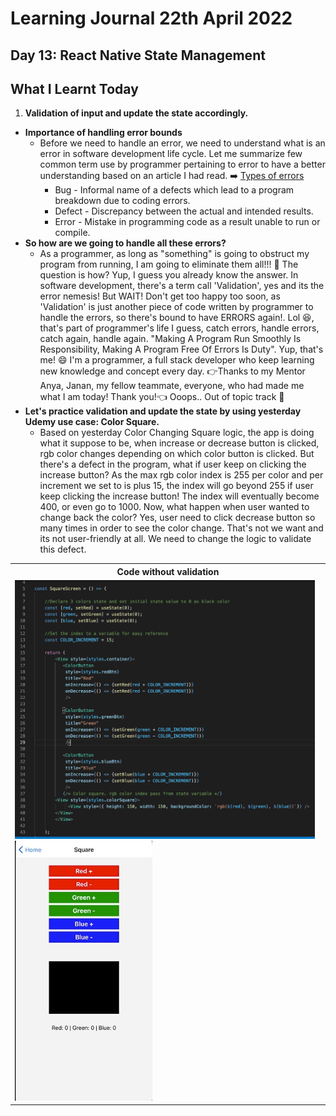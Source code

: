 # Learning Journal 22th April 2022
## Day 13: React Native State Management
## What I Learnt Today
1.  **Validation of input and update the state accordingly.**
  * **Importance of handling error bounds**
    * Before we need to handle an error, we need to understand what is an error in software development life cycle. Let me summarize few common term use by programmer pertaining to error to have a better understanding based on an article I had read. ➡️ [Types of errors](https://www.javatpoint.com/bug-vs-defect-vs-error-vs-fault-vs-failure)
      *  Bug - Informal name of a defects which lead to a program breakdown due to coding errors.
      *  Defect - Discrepancy between the actual and intended results.
      *  Error - Mistake in programming code as a result unable to run or compile.
  * **So how are we going to handle all these errors?**
    * As a programmer, as long as "something" is going to obstruct my program from running, I am going to eliminate them all!!! 🦾 The question is how? Yup, I guess you already know the answer. In software development, there's a term call 'Validation', yes and its the error nemesis! But WAIT! Don't get too happy too soon, as 'Validation' is just another piece of code written by programmer to handle the errors, so there's bound to have ERRORS again!. Lol 😆, that's part of programmer's life I guess, catch errors, handle errors, catch again, handle again. "Making A Program Run Smoothly Is Responsibility, Making A Program Free Of Errors Is Duty". Yup, that's me! 😄 I'm a programmer, a full stack developer who keep learning new knowledge and concept every day. 👉Thanks to my Mentor Anya, Janan, my fellow teammate, everyone, who had made me what I am today! Thank you!👈 Ooops.. Out of topic track 😬 
  * **Let's practice validation and update the state by using yesterday Udemy use case: Color Square.**
    * Based on yesterday Color Changing Square logic, the app is doing what it suppose to be, when increase or decrease button is clicked, rgb color changes depending on which color button is clicked. But there's a defect in the program, what if user keep on clicking the increase button? As the max rgb color index is 255 per color and per increment we set to is plus 15, the index will go beyond 255 if user keep clicking the increase button! The index will eventually become 400, or even go to 1000. Now, what happen when user wanted to change back the color? Yes, user need to click decrease button so many times in order to see the color change. That's not we want and its not user-friendly at all. We need to change the logic to validate this defect.

<table>
 <tr>
  <th>Code without validation</th>
 </tr>
 <tr>
  <td><img src="https://github.com/janson-gan/react-native-training/blob/main/images/Screenshot%202022-04-20%20at%202.33.57%20PM.png" width="480" />
  <img src="https://github.com/janson-gan/react-native-training/blob/main/images/Apr-22-2022%2012-08-02.gif" width="220" />
  </td>
 </tr>
</table>
